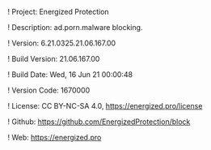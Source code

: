 ! Project: Energized Protection

! Description: ad.porn.malware blocking.

! Version: 6.21.0325.21.06.167.00

! Build Version: 21.06.167.00

! Build Date: Wed, 16 Jun 21 00:00:48

! Version Code: 1670000

! License: CC BY-NC-SA 4.0, https://energized.pro/license

! Github: https://github.com/EnergizedProtection/block

! Web: https://energized.pro
